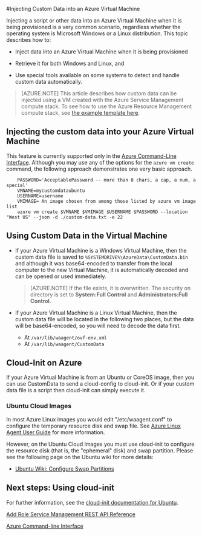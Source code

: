 <properties
	pageTitle="Injecting Custom Data into Azure Virtual Machines"
	description="This topic describes how to inject custom data into an Azure Virtual Machine when the instance is created and how to locate the custom data on either Windows or Linux."
	services="virtual-machines"
	documentationCenter=""
	authors="squillace"
	manager="timlt"
	editor="tysonn"
	tags="azure-service-management" />

<tags
	ms.service="virtual-machines"
	ms.workload="infrastructure-services"
	ms.tgt_pltfrm="vm-windows"
	ms.devlang="na"
	ms.topic="article"
	ms.date="07/14/2015"
	ms.author="rasquill"/>


#Injecting Custom Data into an Azure Virtual Machine

Injecting a script or other data into an Azure Virtual Machine when it is being provisioned is a very common scenario, regardless whether the operating system is Microsoft Windows or a Linux distribution. This topic describes how to:

- Inject data into an Azure Virtual Machine when it is being provisioned

- Retrieve it for both Windows and Linux, and

- Use special tools available on some systems to detect and handle custom data automatically.

> [AZURE.NOTE] This article describes how custom data can be injected using a VM created with the Azure Service Management compute stack. To see how to use the Azure Resource Management compute stack, see [the example template here](https://github.com/Azure/azure-quickstart-templates/tree/master/101-vm-customdata).

## Injecting the custom data into your Azure Virtual Machine

This feature is currently supported only in the [Azure Command-Line Interface](https://github.com/Azure/azure-xplat-cli). Although you may use any of the options for the `azure vm create` command, the following approach demonstrates one very basic approach.

```
    PASSWORD='AcceptablePassword -- more than 8 chars, a cap, a num, a special'
    VMNAME=mycustomdataubuntu
    USERNAME=username
    VMIMAGE= An image chosen from among those listed by azure vm image list
    azure vm create $VMNAME $VMIMAGE $USERNAME $PASSWORD --location "West US" --json -d ./custom-data.txt -e 22
```


## Using Custom Data in the Virtual Machine

+ If your Azure Virtual Machine is a Windows Virtual Machine, then the custom data file is saved to `%SYSTEMDRIVE%\AzureData\CustomData.bin` and although it was base64-encoded to transfer from the local computer to the new Virtual Machine, it is automatically decoded and can be opened or used immediately.

   > [AZURE.NOTE] If the file exists, it is overwritten. The security on directory is set to **System:Full Control** and **Administrators:Full Control**.

+ If your Azure Virtual Machine is a Linux Virtual Machine, then the custom data file will be located in the following two places, but the data will be base64-encoded, so you will need to decode the data first.

    + At `/var/lib/waagent/ovf-env.xml`
    + At `/var/lib/waagent/CustomData`



## Cloud-Init on Azure

If your Azure Virtual Machine is from an Ubuntu or CoreOS image, then you can use CustomData to send a cloud-config to cloud-init. Or if your custom data file is a script then cloud-init can simply execute it.

### Ubuntu Cloud Images

In most Azure Linux images you would edit "/etc/waagent.conf" to configure the temporary resource disk and swap file. See [Azure Linux Agent User Guide](virtual-machines-linux-agent-user-guide.md) for more information.

However, on the Ubuntu Cloud Images you must use cloud-init to configure the resource disk (that is, the "ephemeral" disk) and swap partition.  Please see the following page on the Ubuntu wiki for more details:

 - [Ubuntu Wiki: Configure Swap Partitions](http://go.microsoft.com/fwlink/?LinkID=532955&clcid=0x409)


<!--Every topic should have next steps and links to the next logical set of content to keep the customer engaged-->
## Next steps: Using cloud-init

For further information, see the [cloud-init documentation for Ubuntu](https://help.ubuntu.com/community/CloudInit).

<!--Link references-->
[Add Role Service Management REST API Reference](http://msdn.microsoft.com/library/azure/jj157186.aspx)

[Azure Command-line Interface](https://github.com/Azure/azure-sdk-tools-xplat)
 